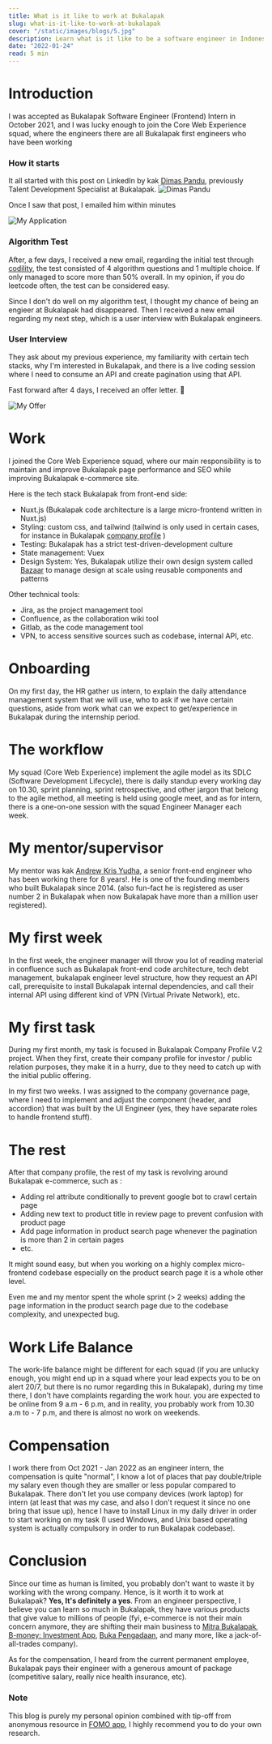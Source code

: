 ```yaml
---
title: What is it like to work at Bukalapak
slug: what-is-it-like-to-work-at-bukalapak
cover: "/static/images/blogs/5.jpg"
description: Learn what is it like to be a software engineer in Indonesia first unicorn that goes IPO (from ex engineer perspective)
date: "2022-01-24"
read: 5 min
---
```


# Introduction

I was accepted as Bukalapak Software Engineer (Frontend) Intern in October 2021, and I was lucky enough to join the Core Web Experience squad, where the engineers there are all Bukalapak first engineers who have been working

### How it starts

It all started with this post on LinkedIn by kak [Dimas Pandu](https://www.linkedin.com/in/dimas-pandu-a04466123/), previously Talent Development Specialist at Bukalapak.
![Dimas Pandu](/static/images/blogs/bukalapak/linkedin.jpg)

Once I saw that post, I emailed him within minutes

![My Application](/static/images/blogs/bukalapak/my-email.jpg)

### Algorithm Test

After, a few days, I received a new email, regarding the initial test through [codility](https://www.codility.com/), the test consisted of 4 algorithm questions and 1 multiple choice. If only managed to score more than 50% overall. In my opinion, if you do leetcode often, the test can be considered easy.

Since I don't do well on my algorithm test, I thought my chance of being an engieer at Bukalapak had disappeared. Then I received a new email regarding my next step, which is a user interview with Bukalapak engineers.

### User Interview

They ask about my previous experience, my familiarity with certain tech stacks, why I'm interested in Bukalapak, and there is a live coding session where I need to consume an API and create pagination using that API.

Fast forward after 4 days, I received an offer letter. 🎉

![My Offer](/static/images/blogs/bukalapak/offer.jpg)

# Work

I joined the Core Web Experience squad, where our main responsibility is to maintain and improve Bukalapak page performance and SEO while improving Bukalapak e-commerce site.

Here is the tech stack Bukalapak from front-end side:

- Nuxt.js (Bukalapak code architecture is a large micro-frontend written in Nuxt.js)
- Styling: custom css, and tailwind (tailwind is only used in certain cases, for instance in Bukalapak [company profile](https://about.bukalapak.com/) )
- Testing: Bukalapak has a strict test-driven-development culture
- State management: Vuex
- Design System: Yes, Bukalapak utilize their own design system called [Bazaar](https://bazaar-visual.bukalapak.design/) to manage design at scale using reusable components and patterns

Other technical tools:

- Jira, as the project management tool
- Confluence, as the collaboration wiki tool
- Gitlab, as the code management tool
- VPN, to access sensitive sources such as codebase, internal API, etc.

# Onboarding

On my first day, the HR gather us intern, to explain the daily attendance management system that we will use, who to ask if we have certain questions, aside from work what can we expect to get/experience in Bukalapak during the internship period.

# The workflow

My squad (Core Web Experience) implement the agile model as its SDLC (Software Development Lifecycle), there is daily standup every working day on 10.30, sprint planning, sprint retrospective, and other jargon that belong to the agile method, all meeting is held using google meet, and as for intern, there is a one-on-one session with the squad Engineer Manager each week.

# My mentor/supervisor

My mentor was kak [Andrew Kris Yudha](https://www.linkedin.com/in/andrew-kris-yudha-1335832a/), a senior front-end engineer who has been working there for 8 years!. He is one of the founding members who built Bukalapak since 2014. (also fun-fact he is registered as user number 2 in Bukalapak when now Bukalapak have more than a million user registered).

# My first week

In the first week, the engineer manager will throw you lot of reading material in confluence such as Bukalapak front-end code architecture, tech debt management, bukalapak engineer level structure, how they request an API call, prerequisite to install Bukalapak internal dependencies, and call their internal API using different kind of VPN (Virtual Private Network), etc.

# My first task

During my first month, my task is focused in Bukalapak Company Profile V.2 project. When they first, create their company profile for investor / public relation purposes, they make it in a hurry, due to they need to catch up with the initial public offering.

In my first two weeks. I was assigned to the company governance page, where I need to implement and adjust the component (header, and accordion) that was built by the UI Engineer (yes, they have separate roles to handle frontend stuff).

# The rest

After that company profile, the rest of my task is revolving around Bukalapak e-commerce, such as :

- Adding rel attribute conditionally to prevent google bot to crawl certain page
- Adding new text to product title in review page to prevent confusion with product page
- Add page information in product search page whenever the pagination is more than 2 in certain pages
- etc.

It might sound easy, but when you working on a highly complex micro-frontend codebase especially on the product search page it is a whole other level.

Even me and my mentor spent the whole sprint (> 2 weeks) adding the page information in the product search page due to the codebase complexity, and unexpected bug.

# Work Life Balance

The work-life balance might be different for each squad (if you are unlucky enough, you might end up in a squad where your lead expects you to be on alert 20/7, but there is no rumor regarding this in Bukalapak), during my time there, I don't have complaints regarding the work hour. you are expected to be online from 9 a.m - 6 p.m, and in reality, you probably work from 10.30 a.m to - 7 p.m, and there is almost no work on weekends.

# Compensation

I work there from Oct 2021 - Jan 2022 as an engineer intern, the compensation is quite "normal", I know a lot of places that pay double/triple my salary even though they are smaller or less popular compared to Bukalapak. There don't let you use company devices (work laptop) for intern (at least that was my case, and also I don't request it since no one bring that issue up), hence I have to install Linux in my daily driver in order to start working on my task (I used Windows, and Unix based operating system is actually compulsory in order to run Bukalapak codebase).

# Conclusion

Since our time as human is limited, you probably don't want to waste it by working with the wrong company. Hence, is it worth it to work at Bukalapak? **Yes, It's definitely a yes**. From an engineer perspective, I believe you can learn so much in Bukalapak, they have various products that give value to millions of people (fyi, e-commerce is not their main concern anymore, they are shifting their main business to [Mitra Bukalapak](https://mitra.bukalapak.com/), [B-money: Investment App](https://www.bmoney.id/), [Buka Pengadaan](https://www.bukapengadaan.com/about), and many more, like a jack-of-all-trades company).

As for the compensation, I heard from the current permanent employee, Bukalapak pays their engineer with a generous amount of package (competitive salary, really nice health insurance, etc).

### Note

This blog is purely my personal opinion combined with tip-off from anonymous resource in [FOMO app](https://fomo.id/), I highly recommend you to do your own research.
